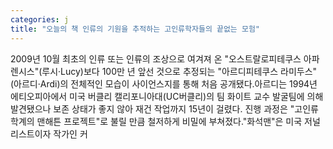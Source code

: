 ```yaml
---
categories: j
title: "오늘의 책 인류의 기원을 추적하는 고인류학자들의 끝없는 모험"
---
```

2009년 10월 최초의 인류 또는 인류의 조상으로 여겨져 온 "오스트랄로피테쿠스 아파렌시스"(루시·Lucy)보다 100만 년 앞선 것으로 추정되는 "아르디피테쿠스 라미두스"(아르디·Ardi)의 전체적인 모습이 사이언스지를 통해 처음 공개됐다.아르디는 1994년 에티오피아에서 미국 버클리 캘리포니아대(UC버클리)의 팀 화이트 교수 발굴팀에 의해 발견됐으나 보존 상태가 좋지 않아 재건 작업까지 15년이 걸렸다. 진행 과정은 "고인류학계의 맨해튼 프로젝트"로 불릴 만큼 철저하게 비밀에 부쳐졌다."화석맨"은 미국 저널리스트이자 작가인 커